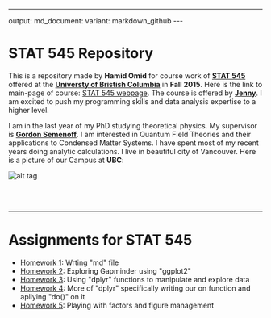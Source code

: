 ------------------------------------------------------------------------

output: md\_document: variant: markdown\_github ---

**STAT 545 Repository**
=======================

This is a repository made by **Hamid Omid** for course work of **[STAT 545](https://github.com/STAT545-UBC)** offered at the **[Universty of Bristish Columbia](https://en.wikipedia.org/wiki/University_of_British_Columbia)** in **Fall 2015**. Here is the link to main-page of course: [STAT 545 webpage](http://stat545-ubc.github.io). The course is offered by **[Jenny](https://github.com/jennybc)**. I am excited to push my programming skills and data analysis expertise to a higher level.

I am in the last year of my PhD studying theoretical physics. My supervisor is **[Gordon Semenoff](https://en.wikipedia.org/wiki/Gordon_Walter_Semenoff)**. I am interested in Quantum Field Theories and their applications to Condensed Matter Systems. I have spent most of my recent years doing analytic calculations. I live in beautiful city of Vancouver. Here is a picture of our Campus at **UBC**:

![alt tag](https://www.dropbox.com/s/sgt5xiaqrlmazj7/Irving.jpg)

<br> <br>

------------------------------------------------------------------------

**Assignments for STAT 545**
============================

-   [Homework 1](https://github.com/STAT545-UBC/hamid_omid/blob/master/Home_Work_1/Home_Work_1.md): Wrting "md" file
-   [Homework 2](https://github.com/STAT545-UBC/hamid_omid/blob/master/Home_Work_2/Home_Work_2.md): Exploring Gapminder using "ggplot2"
-   [Homework 3](https://github.com/STAT545-UBC/hamid_omid/blob/master/Home_Work_3/Home_Work_3.md): Using "dplyr" functions to manipulate and explore data
-   [Homework 4](https://github.com/STAT545-UBC/hamid_omid/blob/master/Home_Work_4/Home_Work_4.md): More of "dplyr" specifically writing our on function and apllying "do()" on it
-   [Homework 5](https://github.com/STAT545-UBC/hamid_omid/blob/master/Home_Work_5/Home_Work_5.md): Playing with factors and figure management

<br> <br>
